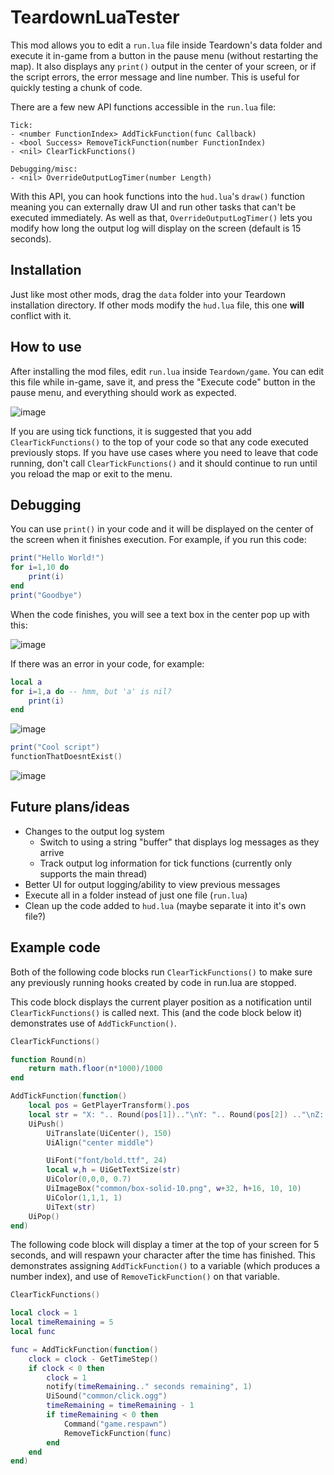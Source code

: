 # TeardownLuaTester

This mod allows you to edit a `run.lua` file inside Teardown's data folder and execute it in-game from a button in the pause menu (without restarting the map). It also displays any `print()` output in the center of your screen, or if the script errors, the error message and line number. This is useful for quickly testing a chunk of code.

There are a few new API functions accessible in the ``run.lua`` file:
```
Tick:
- <number FunctionIndex> AddTickFunction(func Callback)
- <bool Success> RemoveTickFunction(number FunctionIndex)
- <nil> ClearTickFunctions()

Debugging/misc:
- <nil> OverrideOutputLogTimer(number Length)
```

With this API, you can hook functions into the ``hud.lua``'s ``draw()`` function meaning you can externally draw UI and run other tasks that can't be executed immediately.
As well as that, ``OverrideOutputLogTimer()`` lets you modify how long the output log will display on the screen (default is 15 seconds).

## **Installation**

Just like most other mods, drag the ``data`` folder into your Teardown installation directory. If other mods modify the ``hud.lua`` file, this one **will** conflict with it.

## **How to use**

After installing the mod files, edit ``run.lua`` inside ``Teardown/game``. You can edit this file while in-game, save it, and press the "Execute code" button in the pause menu, and everything should work as expected.

![image](https://i.imgur.com/dTqNMHI.png)

If you are using tick functions, it is suggested that you add ``ClearTickFunctions()`` to the top of your code so that any code executed previously stops. If you have use cases where you need to leave that code running, don't call ``ClearTickFunctions()`` and it should continue to run until you reload the map or exit to the menu.

## **Debugging**

You can use ``print()`` in your code and it will be displayed on the center of the screen when it finishes execution. For example, if you run this code:
```lua
print("Hello World!")
for i=1,10 do
    print(i)
end
print("Goodbye")
```
When the code finishes, you will see a text box in the center pop up with this:

![image](https://i.imgur.com/6dUM7wf.png)

If there was an error in your code, for example:
```lua
local a
for i=1,a do -- hmm, but 'a' is nil?
    print(i)
end
```

![image](https://i.imgur.com/B8W3XRk.png)

```lua
print("Cool script")
functionThatDoesntExist()
```

![image](https://i.imgur.com/QkaYYpC.png)


## **Future plans/ideas**

- Changes to the output log system
    - Switch to using a string "buffer" that displays log messages as they arrive
    - Track output log information for tick functions (currently only supports the main thread)
- Better UI for output logging/ability to view previous messages
- Execute all in a folder instead of just one file (``run.lua``)
- Clean up the code added to ``hud.lua`` (maybe separate it into it's own file?)

## **Example code**

Both of the following code blocks run ``ClearTickFunctions()`` to make sure any previously running hooks created by code in run.lua are stopped.

This code block displays the current player position as a notification until ``ClearTickFunctions()`` is called next. This (and the code block below it) demonstrates use of ``AddTickFunction()``.
```lua
ClearTickFunctions()

function Round(n)
    return math.floor(n*1000)/1000
end

AddTickFunction(function()
    local pos = GetPlayerTransform().pos
    local str = "X: ".. Round(pos[1]).."\nY: ".. Round(pos[2]) .."\nZ: ".. Round(pos[3])
    UiPush()
        UiTranslate(UiCenter(), 150)
        UiAlign("center middle")

        UiFont("font/bold.ttf", 24)
        local w,h = UiGetTextSize(str)
        UiColor(0,0,0, 0.7)
        UiImageBox("common/box-solid-10.png", w+32, h+16, 10, 10)
        UiColor(1,1,1, 1)
        UiText(str)
    UiPop()
end)
```

The following code block will display a timer at the top of your screen for 5 seconds, and will respawn your character after the time has finished. This demonstrates assigning ``AddTickFunction()`` to a variable (which produces a number index), and use of ``RemoveTickFunction()`` on that variable.
```lua
ClearTickFunctions()

local clock = 1
local timeRemaining = 5
local func

func = AddTickFunction(function()
    clock = clock - GetTimeStep()
    if clock < 0 then
        clock = 1
        notify(timeRemaining.." seconds remaining", 1)
        UiSound("common/click.ogg")
        timeRemaining = timeRemaining - 1
        if timeRemaining < 0 then
            Command("game.respawn")
            RemoveTickFunction(func)
        end
    end
end)
```
